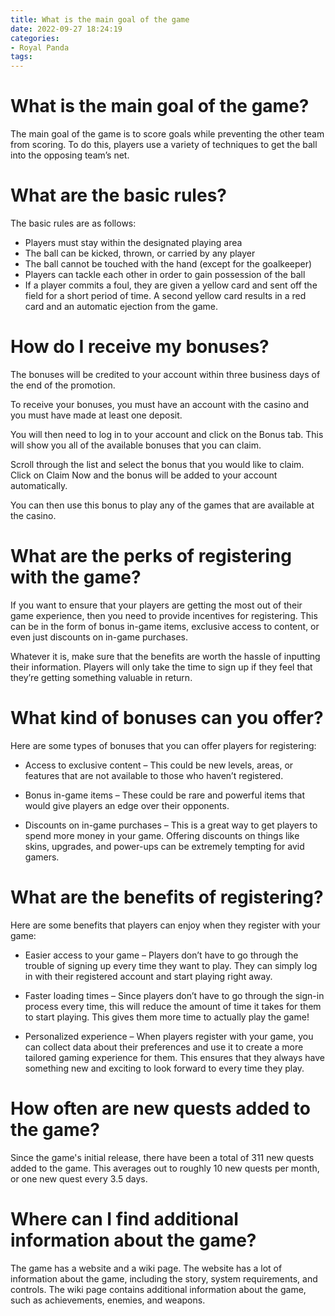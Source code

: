 ```yaml
---
title: What is the main goal of the game
date: 2022-09-27 18:24:19
categories:
- Royal Panda
tags:
---
```



#  What is the main goal of the game?

The main goal of the game is to score goals while preventing the other team from scoring. To do this, players use a variety of techniques to get the ball into the opposing team’s net.

# What are the basic rules?

The basic rules are as follows:

- Players must stay within the designated playing area
- The ball can be kicked, thrown, or carried by any player
- The ball cannot be touched with the hand (except for the goalkeeper)
- Players can tackle each other in order to gain possession of the ball
- If a player commits a foul, they are given a yellow card and sent off the field for a short period of time. A second yellow card results in a red card and an automatic ejection from the game.

#  How do I receive my bonuses?

The bonuses will be credited to your account within three business days of the end of the promotion.

To receive your bonuses, you must have an account with the casino and you must have made at least one deposit.

You will then need to log in to your account and click on the Bonus tab. This will show you all of the available bonuses that you can claim.

Scroll through the list and select the bonus that you would like to claim. Click on Claim Now and the bonus will be added to your account automatically.

You can then use this bonus to play any of the games that are available at the casino.

#  What are the perks of registering with the game?

If you want to ensure that your players are getting the most out of their game experience, then you need to provide incentives for registering. This can be in the form of bonus in-game items, exclusive access to content, or even just discounts on in-game purchases.

Whatever it is, make sure that the benefits are worth the hassle of inputting their information. Players will only take the time to sign up if they feel that they’re getting something valuable in return.

# What kind of bonuses can you offer?

Here are some types of bonuses that you can offer players for registering:

* Access to exclusive content – This could be new levels, areas, or features that are not available to those who haven’t registered.

* Bonus in-game items – These could be rare and powerful items that would give players an edge over their opponents.

* Discounts on in-game purchases – This is a great way to get players to spend more money in your game. Offering discounts on things like skins, upgrades, and power-ups can be extremely tempting for avid gamers.

# What are the benefits of registering?

Here are some benefits that players can enjoy when they register with your game:

* Easier access to your game – Players don’t have to go through the trouble of signing up every time they want to play. They can simply log in with their registered account and start playing right away.

* Faster loading times – Since players don’t have to go through the sign-in process every time, this will reduce the amount of time it takes for them to start playing. This gives them more time to actually play the game!

* Personalized experience – When players register with your game, you can collect data about their preferences and use it to create a more tailored gaming experience for them. This ensures that they always have something new and exciting to look forward to every time they play.

#  How often are new quests added to the game?

Since the game's initial release, there have been a total of 311 new quests added to the game. This averages out to roughly 10 new quests per month, or one new quest every 3.5 days.

#  Where can I find additional information about the game?

The game has a website and a wiki page. The website has a lot of information about the game, including the story, system requirements, and controls. The wiki page contains additional information about the game, such as achievements, enemies, and weapons.